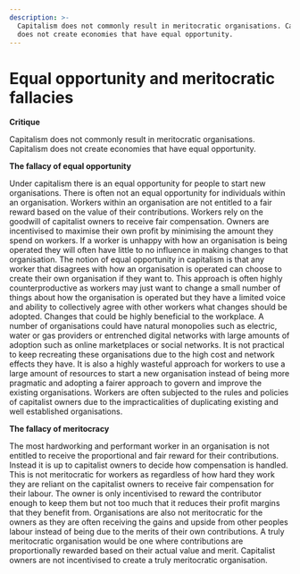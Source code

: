 ```yaml
---
description: >-
  Capitalism does not commonly result in meritocratic organisations. Capitalism
  does not create economies that have equal opportunity.
---
```


# Equal opportunity and meritocratic fallacies

**Critique**

Capitalism does not commonly result in meritocratic organisations. Capitalism does not create economies that have equal opportunity.



**The fallacy of equal opportunity**

Under capitalism there is an equal opportunity for people to start new organisations. There is often not an equal opportunity for individuals within an organisation. Workers within an organisation are not entitled to a fair reward based on the value of their contributions. Workers rely on the goodwill of capitalist owners to receive fair compensation. Owners are incentivised to maximise their own profit by minimising the amount they spend on workers. If a worker is unhappy with how an organisation is being operated they will often have little to no influence in making changes to that organisation. The notion of equal opportunity in capitalism is that any worker that disagrees with how an organisation is operated can choose to create their own organisation if they want to. This approach is often highly counterproductive as workers may just want to change a small number of things about how the organisation is operated but they have a limited voice and ability to collectively agree with other workers what changes should be adopted. Changes that could be highly beneficial to the workplace. A number of organisations could have natural monopolies such as electric, water or gas providers or entrenched digital networks with large amounts of adoption such as online marketplaces or social networks. It is not practical to keep recreating these organisations due to the high cost and network effects they have. It is also a highly wasteful approach for workers to use a large amount of resources to start a new organisation instead of being more pragmatic and adopting a fairer approach to govern and improve the existing organisations. Workers are often subjected to the rules and policies of capitalist owners due to the impracticalities of duplicating existing and well established organisations.



**The fallacy of meritocracy**

The most hardworking and performant worker in an organisation is not entitled to receive the proportional and fair reward for their contributions. Instead it is up to capitalist owners to decide how compensation is handled. This is not meritocratic for workers as regardless of how hard they work they are reliant on the capitalist owners to receive fair compensation for their labour. The owner is only incentivised to reward the contributor enough to keep them but not too much that it reduces their profit margins that they benefit from. Organisations are also not meritocratic for the owners as they are often receiving the gains and upside from other peoples labour instead of being due to the merits of their own contributions. A truly meritocratic organisation would be one where contributions are proportionally rewarded based on their actual value and merit. Capitalist owners are not incentivised to create a truly meritocratic organisation.
